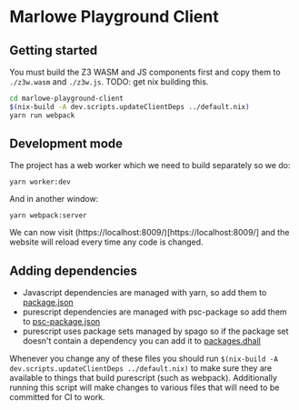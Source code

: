 # Marlowe Playground Client

## Getting started

You must build the Z3 WASM and JS components first and copy them to `./z3w.wasm` and `./z3w.js`. TODO: get nix building this.

```bash
cd marlowe-playground-client
$(nix-build -A dev.scripts.updateClientDeps ../default.nix)
yarn run webpack
```

## Development mode

The project has a web worker which we need to build separately so we do:
```
yarn worker:dev
```
And in another window:
```
yarn webpack:server
```
We can now visit (https://localhost:8009/)[https://localhost:8009/] and the website will reload every time any code is changed.

## Adding dependencies

* Javascript dependencies are managed with yarn, so add them to [package.json](./package.json)
* purescript dependencies are managed with psc-package so add them to [psc-package.json](./psc-package.json)
* purescript uses package sets managed by spago so if the package set doesn't contain a dependency you can add it to [packages.dhall](./packages.dhall)

Whenever you change any of these files you should run `$(nix-build -A dev.scripts.updateClientDeps ../default.nix)` to make sure they are available to things that build purescript (such as webpack). Additionally running this script will make changes to various files that will need to be committed for CI to work.

